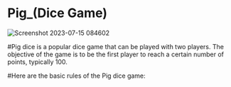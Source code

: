 # Pig_(Dice Game)
![Screenshot 2023-07-15 084602](https://github.com/Kingsuk-03/Pig_Game/assets/115909624/2ebfaf40-3fe6-4ffb-9032-a414311b8067)

#Pig dice is a popular dice game that can be played with two players. The objective of the game is to be the first player to reach a certain number of points, typically 100. 

#Here are the basic rules of the Pig dice game:
